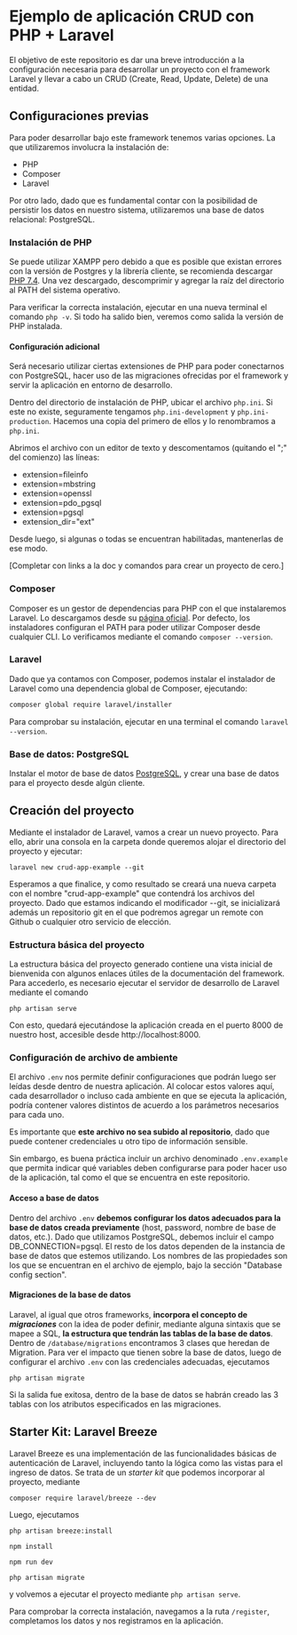 # Ejemplo de aplicación CRUD con PHP + Laravel

El objetivo de este repositorio es dar una breve introducción a la configuración necesaria para desarrollar un proyecto con el framework Laravel y llevar a cabo un CRUD (Create, Read, Update, Delete) de una entidad. 

## Configuraciones previas

Para poder desarrollar bajo este framework tenemos varias opciones. La que utilizaremos involucra la instalación de:
- PHP
- Composer
- Laravel

Por otro lado, dado que es fundamental contar con la posibilidad de persistir los datos en nuestro sistema, utilizaremos una base de datos relacional: PostgreSQL.


### Instalación de PHP

Se puede utilizar XAMPP pero debido a que es posible que existan errores con la versión de Postgres y la librería cliente, se recomienda descargar [PHP 7.4](https://www.php.net/downloads). Una vez descargado, descomprimir y agregar la raíz del directorio al PATH del sistema operativo.

Para verificar la correcta instalación, ejecutar en una nueva terminal el comando `php -v`. Si todo ha salido bien, veremos como salida la versión de PHP instalada.

#### Configuración adicional

Será necesario utilizar ciertas extensiones de PHP para poder conectarnos con PostgreSQL, hacer uso de las migraciones ofrecidas por el framework y servir la aplicación en entorno de desarrollo.

Dentro del directorio de instalación de PHP, ubicar el archivo `php.ini`. Si este no existe, seguramente tengamos `php.ini-development` y `php.ini-production`. Hacemos una copia del primero de ellos y lo renombramos a `php.ini`.

Abrimos el archivo con un editor de texto y descomentamos (quitando el ";" del comienzo) las líneas:

- extension=fileinfo
- extension=mbstring
- extension=openssl
- extension=pdo_pgsql
- extension=pgsql
- extension_dir="ext"

Desde luego, si algunas o todas se encuentran habilitadas, mantenerlas de ese modo.


[Completar con links a la doc y comandos para crear un proyecto de cero.]


### Composer

Composer es un gestor de dependencias para PHP con el que instalaremos Laravel. Lo descargamos desde su [página oficial](https://getcomposer.org/download/). Por defecto, los instaladores configuran el PATH para poder utilizar Composer desde cualquier CLI. Lo verificamos mediante el comando `composer --version`.

### Laravel

Dado que ya contamos con Composer, podemos instalar el instalador de Laravel como una dependencia global de Composer, ejecutando:

```bash
composer global require laravel/installer
```

Para comprobar su instalación, ejecutar en una terminal el comando `laravel --version`.

### Base de datos: PostgreSQL

Instalar el motor de base de datos [PostgreSQL](https://www.postgresql.org/download/), y crear una base de datos para el proyecto desde algún cliente. 


## Creación del proyecto

Mediante el instalador de Laravel, vamos a crear un nuevo proyecto. Para ello, abrir una consola en la carpeta donde queremos alojar el directorio del proyecto y ejecutar:
```
laravel new crud-app-example --git
```

Esperamos a que finalice, y como resultado se creará una nueva carpeta con el nombre "crud-app-example" que contendrá los archivos del proyecto. Dado que estamos indicando el modificador --git, se inicializará además un repositorio git en el que podremos agregar un remote con Github o cualquier otro servicio de elección.

### Estructura básica del proyecto

La estructura básica del proyecto generado contiene una vista inicial de bienvenida con algunos enlaces útiles de la documentación del framework. Para accederlo, es necesario ejecutar el servidor de desarrollo de Laravel mediante el comando

```
php artisan serve
```

Con esto, quedará ejecutándose la aplicación creada en el puerto 8000 de nuestro host, accesible desde http://localhost:8000.

### Configuración de archivo de ambiente

El archivo `.env` nos permite definir configuraciones que podrán luego ser leídas desde dentro de nuestra aplicación. Al colocar estos valores aquí, cada desarrollador o incluso cada ambiente en que se ejecuta la aplicación, podría contener valores distintos de acuerdo a los parámetros necesarios para cada uno. 

Es importante que **este archivo no sea subido al repositorio**, dado que puede contener credenciales u otro tipo de información sensible. 

Sin embargo, es buena práctica incluir un archivo denominado `.env.example` que permita indicar qué variables deben configurarse para poder hacer uso de la aplicación, tal como el que se encuentra en este repositorio.

#### Acceso a base de datos

Dentro del archivo `.env` **debemos configurar los datos adecuados para la base de datos creada previamente** (host, password, nombre de base de datos, etc.). Dado que utilizamos PostgreSQL, debemos incluir el campo DB_CONNECTION=pgsql. El resto de los datos dependen de la instancia de base de datos que estemos utilizando. Los nombres de las propiedades son los que se encuentran en el archivo de ejemplo, bajo la sección "Database config section". 

#### Migraciones de la base de datos

Laravel, al igual que otros frameworks, **incorpora el concepto de *migraciones*** con la idea de poder definir, mediante alguna sintaxis que se mapee a SQL, **la estructura que tendrán las tablas de la base de datos**. Dentro de `/database/migrations` encontramos 3 clases que heredan de Migration. 
Para ver el impacto que tienen sobre la base de datos, luego de configurar el archivo `.env` con las credenciales adecuadas, ejecutamos 

```
php artisan migrate
```

Si la salida fue exitosa, dentro de la base de datos se habrán creado las 3 tablas con los atributos especificados en las migraciones. 


## Starter Kit: Laravel Breeze

Laravel Breeze es una implementación de las funcionalidades básicas de autenticación de Laravel, incluyendo tanto la lógica como las vistas para el ingreso de datos. Se trata de un *starter kit* que podemos incorporar al proyecto, mediante

```
composer require laravel/breeze --dev
```

Luego, ejecutamos

```
php artisan breeze:install

npm install

npm run dev

php artisan migrate
```

y volvemos a ejecutar el proyecto mediante `php artisan serve`.

Para comprobar la correcta instalación, navegamos a la ruta `/register`, completamos los datos y nos registramos en la aplicación.

